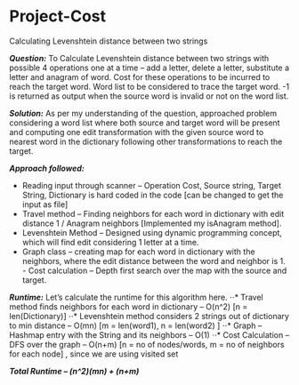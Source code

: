 # Project-Cost
Calculating Levenshtein distance between two strings

***Question:*** To Calculate Levenshtein distance between two strings with possible 4 operations one at a time – add a letter, delete a letter, substitute a letter and anagram of word. Cost for these operations to be incurred to reach the target word. Word list to be considered to trace the target word. -1 is returned as output when the source word is invalid or not on the word list.  

***Solution:*** As per my understanding of the question, approached problem considering a word list where both source and target word will be present and computing one edit transformation with the given source word to nearest word in the dictionary following other transformations to reach the target. 

***Approach followed:***
- Reading input through scanner – Operation Cost, Source string, Target String, Dictionary is hard coded in the code [can be changed to get the input as file]  
- Travel method – Finding neighbors for each word in dictionary with edit distance 1 / Anagram neighbors [Implemented my isAnagram method].  
- Levenshtein Method – Designed using dynamic programming concept, which will find edit considering 1 letter at a time.  
- Graph class – creating map for each word in dictionary with the neighbors, where the edit distance between the word and neighbor is 1.  - Cost calculation – Depth first search over the map with the source and target.  

***Runtime:***
Let’s calculate the runtime for this algorithm here. 
⋅⋅* Travel method finds neighbors for each word in dictionary – O(n^2) [n = len(Dictionary)] 
⋅⋅* Levenshtein method considers 2 strings out of dictionary to min distance – O(mn) [m = len(word1), n = len(word2) ]
⋅⋅* Graph – Hashmap entry with the String and its neighbors – O(1)
⋅⋅* Cost Calculation – DFS over the graph – O(n+m) [n = no of nodes/words, m = no of neighbors for each node] , since we are using visited set

***Total Runtime – (n^2)(mn) + (n+m)***
